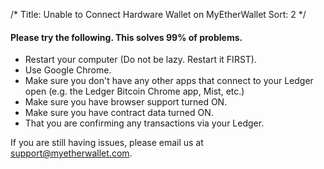 /*
Title: Unable to Connect Hardware Wallet on MyEtherWallet
Sort: 2
*/

<h4>Please try the following. This solves 99% of problems.</h4>
<ul>
<li>Restart your computer (Do not be lazy. Restart it FIRST).</li>
<li>Use&nbsp;Google Chrome.</li>
<li>Make sure you don't have any other apps that connect to your Ledger open (e.g. the Ledger Bitcoin Chrome app, Mist, etc.)</li>
<li>Make sure you have browser support turned ON.</li>
<li>Make sure you have contract data turned ON.</li>
<li>That you are confirming any transactions via your Ledger.</li>
</ul>
<p>If you are still having issues, please email us at <a href="mailto:support@myetherwallet.com&quot;" target="_blank">support@myetherwallet.com</a>.</p>